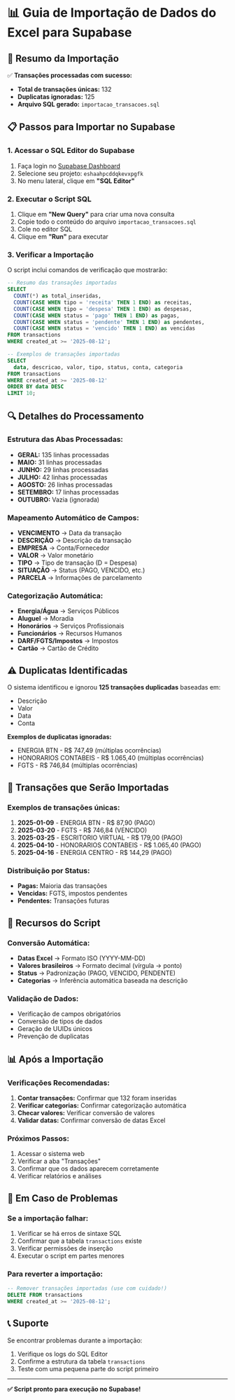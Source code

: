 # 📊 Guia de Importação de Dados do Excel para Supabase

## 🎯 Resumo da Importação

✅ **Transações processadas com sucesso:**
- **Total de transações únicas:** 132
- **Duplicatas ignoradas:** 125
- **Arquivo SQL gerado:** `importacao_transacoes.sql`

## 📋 Passos para Importar no Supabase

### 1. Acessar o SQL Editor do Supabase

1. Faça login no [Supabase Dashboard](https://supabase.com/dashboard)
2. Selecione seu projeto: `eshaahpcddqkevxpgfk`
3. No menu lateral, clique em **"SQL Editor"**

### 2. Executar o Script SQL

1. Clique em **"New Query"** para criar uma nova consulta
2. Copie todo o conteúdo do arquivo `importacao_transacoes.sql`
3. Cole no editor SQL
4. Clique em **"Run"** para executar

### 3. Verificar a Importação

O script inclui comandos de verificação que mostrarão:

```sql
-- Resumo das transações importadas
SELECT 
  COUNT(*) as total_inseridas,
  COUNT(CASE WHEN tipo = 'receita' THEN 1 END) as receitas,
  COUNT(CASE WHEN tipo = 'despesa' THEN 1 END) as despesas,
  COUNT(CASE WHEN status = 'pago' THEN 1 END) as pagas,
  COUNT(CASE WHEN status = 'pendente' THEN 1 END) as pendentes,
  COUNT(CASE WHEN status = 'vencido' THEN 1 END) as vencidas
FROM transactions 
WHERE created_at >= '2025-08-12';

-- Exemplos de transações importadas
SELECT 
  data, descricao, valor, tipo, status, conta, categoria
FROM transactions 
WHERE created_at >= '2025-08-12'
ORDER BY data DESC
LIMIT 10;
```

## 🔍 Detalhes do Processamento

### Estrutura das Abas Processadas:
- **GERAL:** 135 linhas processadas
- **MAIO:** 31 linhas processadas  
- **JUNHO:** 29 linhas processadas
- **JULHO:** 42 linhas processadas
- **AGOSTO:** 26 linhas processadas
- **SETEMBRO:** 17 linhas processadas
- **OUTUBRO:** Vazia (ignorada)

### Mapeamento Automático de Campos:
- **VENCIMENTO** → Data da transação
- **DESCRIÇÃO** → Descrição da transação
- **EMPRESA** → Conta/Fornecedor
- **VALOR** → Valor monetário
- **TIPO** → Tipo de transação (D = Despesa)
- **SITUAÇÃO** → Status (PAGO, VENCIDO, etc.)
- **PARCELA** → Informações de parcelamento

### Categorização Automática:
- **Energia/Água** → Serviços Públicos
- **Aluguel** → Moradia
- **Honorários** → Serviços Profissionais
- **Funcionários** → Recursos Humanos
- **DARF/FGTS/Impostos** → Impostos
- **Cartão** → Cartão de Crédito

## ⚠️ Duplicatas Identificadas

O sistema identificou e ignorou **125 transações duplicadas** baseadas em:
- Descrição
- Valor
- Data
- Conta

**Exemplos de duplicatas ignoradas:**
- ENERGIA BTN - R$ 747,49 (múltiplas ocorrências)
- HONORARIOS CONTABEIS - R$ 1.065,40 (múltiplas ocorrências)
- FGTS - R$ 746,84 (múltiplas ocorrências)

## 🎯 Transações que Serão Importadas

### Exemplos de transações únicas:
1. **2025-01-09** - ENERGIA BTN - R$ 87,90 (PAGO)
2. **2025-03-20** - FGTS - R$ 746,84 (VENCIDO)
3. **2025-03-25** - ESCRITORIO VIRTUAL - R$ 179,00 (PAGO)
4. **2025-04-10** - HONORARIOS CONTABEIS - R$ 1.065,40 (PAGO)
5. **2025-04-16** - ENERGIA CENTRO - R$ 144,29 (PAGO)

### Distribuição por Status:
- **Pagas:** Maioria das transações
- **Vencidas:** FGTS, impostos pendentes
- **Pendentes:** Transações futuras

## 🔧 Recursos do Script

### Conversão Automática:
- **Datas Excel** → Formato ISO (YYYY-MM-DD)
- **Valores brasileiros** → Formato decimal (vírgula → ponto)
- **Status** → Padronização (PAGO, VENCIDO, PENDENTE)
- **Categorias** → Inferência automática baseada na descrição

### Validação de Dados:
- Verificação de campos obrigatórios
- Conversão de tipos de dados
- Geração de UUIDs únicos
- Prevenção de duplicatas

## 📊 Após a Importação

### Verificações Recomendadas:
1. **Contar transações:** Confirmar que 132 foram inseridas
2. **Verificar categorias:** Confirmar categorização automática
3. **Checar valores:** Verificar conversão de valores
4. **Validar datas:** Confirmar conversão de datas Excel

### Próximos Passos:
1. Acessar o sistema web
2. Verificar a aba "Transações"
3. Confirmar que os dados aparecem corretamente
4. Verificar relatórios e análises

## 🚨 Em Caso de Problemas

### Se a importação falhar:
1. Verificar se há erros de sintaxe SQL
2. Confirmar que a tabela `transactions` existe
3. Verificar permissões de inserção
4. Executar o script em partes menores

### Para reverter a importação:
```sql
-- Remover transações importadas (use com cuidado!)
DELETE FROM transactions 
WHERE created_at >= '2025-08-12';
```

## 📞 Suporte

Se encontrar problemas durante a importação:
1. Verifique os logs do SQL Editor
2. Confirme a estrutura da tabela `transactions`
3. Teste com uma pequena parte do script primeiro

---

**✅ Script pronto para execução no Supabase!**
